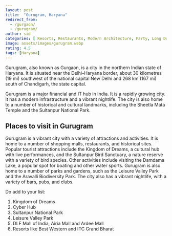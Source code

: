 ```yaml
---
layout: post
title:  "Gurugram, Haryana"
redirect_from:
  - /gurgaon/
  - /gurugram/
author: sid
categories: [ Resorts, Restaurants, Modern Architecture, Party, Long Drive ]
image: assets/images/gurugram.webp
rating: 4.5
tags: [Haryana]
---
```


Gurugram, also known as Gurgaon, is a city in the northern Indian state of Haryana. It is situated near the Delhi–Haryana border, about 30 kilometres (19 mi) southwest of the national capital New Delhi and 268 km (167 mi) south of Chandigarh, the state capital. 

Gurugram is a major financial and IT hub in India. It is a rapidly growing city. It has a modern infrastructure and a vibrant nightlife. The city is also home to a number of historical and cultural landmarks, including the Sheetla Mata Temple and the Sultanpur National Park.

<h2>Places to visit in Gurugram</h2>
Gurugram is a vibrant city with a variety of attractions and activities. It is home to a number of shopping malls, restaurants, and historical sites. Popular tourist attractions include the Kingdom of Dreams, a cultural hub with live performances, and the Sultanpur Bird Sanctuary, a nature reserve with a variety of bird species. Other activities include visiting the Damdama Lake, a popular spot for boating and other water sports. Gurugram is also home to a number of parks and gardens, such as the Leisure Valley Park and the Aravalli Biodiversity Park. The city also has a vibrant nightlife, with a variety of bars, pubs, and clubs.

Do add to your list:
1. Kingdom of Dreams
2. Cyber Hub
3. Sultanpur National Park
4. Leisure Valley Park
5. DLF Mall of India, Airia Mall and Ardee Mall
6. Resorts like Best Western and ITC Grand Bharat

<div class="pa-carousel-widget" style="width:100%; height:480px; display:none;"
  data-link="https://www.fabhotels.com/blog/things-to-do-in-gurgaon/"
  data-title="Gurugram, Haryana"
  data-description="Resorts, Restaurants, Modern Architecture, Party, Long Drive"
  data-delay="3">
  <object data="https://lh3.googleusercontent.com/Fs934OE0KAFO1hOn-KGAoA3qvYOnANppF-i2aFPAsD9JiC8eZMvCF1nhCqc0NDLbqilTQYZIrNiTFbNZQr9U9RvQxfv4Q4uH3sE-KrCs7cJzY1TwancOGd_OLoCIAPkAhOrum8mWMWE=w960-rw-h720"></object>
  <object data="https://lh3.googleusercontent.com/j5n_IVeRiLLMrmPChzlD6XJr4qTPKmHzAVhFJ6FevPpgF6c4CYbSBp1v4kKnEY2wokNGJ6R41jQEqdvpq6pjnH0YvOGkkX_FhbFGqNvyQEl4LuTaxYu23USwvYSeZe3tCMfq9XZmfaM=w960-rw-h720"></object>
  <object data="https://lh3.googleusercontent.com/vaEPCb_rJ3xbkMDDBmZ43gAjGfxI4Vb7vpqkCibAXTa4tNm-TmEA_CzJHubLLh6rYwxSIr6X7boOMHlSlf1GCXDhsfHMF-oJ7JGCWbgkX2_EJ-PDLP6SaaejctXSVi1Rwlo8KP6tg8g=w960-rw-h720"></object>
  <object data="https://lh3.googleusercontent.com/rgR3Be4NtJybhtSOKbfa6oD1bM64QaVaZkTi1zbWXfkQOcdKuz5ravBno1vJK2FudpemskzqtDhhSS8zyVWVLQ9H53vMasPLVwE5ewgOxz_5_o2PUqCuxSi0js8yxMocbrXwpM_at2I=w960-rw-h720"></object>
  <object data="https://lh3.googleusercontent.com/Yhrbk2fmnazSdgXG2PGvbMJ6lj7Zqj5brUBwsuP_3GMoQGzC61nafnRTC4tIV6Yq9u9YUwFlv4uHP04Q6UQutS4CaLulJg2F9qum5rlYw1d3TTpdhZleuzV3YRZMSbAJD7HM9YNIiYk=w960-rw-h720"></object>
  <object data="https://lh3.googleusercontent.com/3rCrUQZ5LECNRypvR9kqezh6WR7bbqlimU5wNYcc_gqhyEi03CV2IkSCiXdj9DH4S0SLOy2-BOBX91yzHKeoLfQZyCJoLhLrELYLZas_1gipRxSkskCi-mA7uMm8Rza13S9LDw6ovbg=w960-rw-h720"></object>
  <object data="https://lh3.googleusercontent.com/svMYwmNDoxfeNx8IGyhGQd9Yx1vl1Q1ycef7TUL5duYFdRuPNM604xTCiZEcF4MMyfVkAL87VbuO5Ajadpgvi9l7ZAdcdsEDJwuLG9yMGZnMc1iQlLgLu4ceua2L4IMfGGps_5Q2JFg=w960-rw-h720"></object>
  <object data="https://lh3.googleusercontent.com/bVKyuKjssXPLTuDsQm6BkVxP9HVxvrt_rFN9Y2a6VT5NZGmbCLaRrfdyU09g7x1PI7FaRQkOdV_h9ScyTsm4nkOC3XyVRKccmQggEjhbEaltZZFz_gIpasOgUinUDEr6EHstaaLe33g=w960-rw-h720"></object>
  <object data="https://lh3.googleusercontent.com/qkmTPV4A75Hyk6hxMudC-RmdexjWgYcv6smfWk_lwPGO_H0nIY-7nVqgrUuqZhg7jOmNTt4EK-c39mCqunSABm0JUmRDE8YEx3U-EfJZIiNtFrSa5w1xT2lTF369It7WwNtXWtoNw7A=w960-rw-h720"></object>
  <object data="https://lh3.googleusercontent.com/Lp0DmY0ENId1ahdumHzN9fB-lUW1jCXh78xKzVD9Vw6afgiQDKHkHxwt_ozI50as3LpMxp7LA1-Q4olzKbWTAA7ZM_jL_ZMq5Pehmw8Yrw8qpqI7Ow97ztCj-fMSGjdLHtmOW8lOYH0=w960-rw-h720"></object>
  <object data="https://lh3.googleusercontent.com/WKC-l_vOmru53MdTgiW65MJxaoV0wKL9P-9wQfnPqILfFP52WIgzRd1h-GMH8exh0it-Rnspd641ib71eKBblRSKznhj-sYz0tCL51otToDm4hXNv5s7VmJ6oimCdL0iUtOkdqji28I=w960-rw-h720"></object>
  <object data="https://lh3.googleusercontent.com/AkZ96wmbTEsC5ait9NPW1m7q-bkmEL_cttLVo2OgIb4YKERpnLFiD4NiceGFWGb5CKeq2wl_B_V43F8fFu7ycstp3NxOnkEDO0cFx8N_R8VBQ_1Bt39M6bR6oxILu32qrx76P2ypfD8=w960-rw-h720"></object>
  <object data="https://lh3.googleusercontent.com/3cIgy3pPpwURnuKTiN-mHNtF7qlYjt5z4tMW9fftGNEynYVcsK6F9-3IewbQxUMWJM-RTSQlkUGJ4b3fw5ZcwdDoAmi5bPmBN0oBrCNlr9UkD9x3TZXPP8K2fRweTn5Dq7p_q9vYWrA=w960-rw-h720"></object>
  <object data="https://lh3.googleusercontent.com/gfCnMcpSv6N4HAryUYl9FG06LD8wDpGWq2o63YoK5Uk1Zs3BESAsB6gaLjZKXxzGZy_L_Ptqze5D6LLiZSZzmsrvUX1ol-2oAq9fqW_IaJVTkbNiFOcb3TUa7ujQAPnUWpxGpWBzbj4=w960-rw-h720"></object>
  <object data="https://lh3.googleusercontent.com/_qkRey1BuNEWIW-Qj2ExI0LyeGJpFPjlvEQRvYB45sR9awpHI25UWW4prXWU6GUGoJMmL-BaNw_HcK9Bc2rk__W_gYQ3K1uyZQL8m7Kf_3pgBNzDaqeZoeylyLSu9wpm66cBdc2vUVg=w960-rw-h720"></object>
  <object data="https://lh3.googleusercontent.com/H1aO5E1gUkF7GUuFzWsiL73UPDXxYW-SaUGNo8OOnKOOlz1JQovUYNh9xVvyPOApntOnL2DLVlvWNyjr0pI85TLAv0RFg4Nxs-2yMPRdDGhflsvh9UoxuHZb8xzLjqFu0w9cgR2syac=w960-rw-h720"></object>
  <object data="https://lh3.googleusercontent.com/1mM_6Osv6ZsNO18cMB25f-p1e7CXzt4T6HzBlPqqzgzYmPc8WwkbbT91cc0m7NWVF7JTKT-gWUDoL64UHPtYYKVvPqFh3N1oJ-JYSqiJPRmhJJTqXjyjxQy-AB_iZNK_nFq4KeG1eS4=w960-rw-h720"></object>
  <object data="https://lh3.googleusercontent.com/8l4ajL58gP-V-Cx1w03Z3qhR2VmDgAUWSGx95pR9jZd3moJHbkkeMheJSp03aiqMCtvrzsWQjFSatu8tzZQJeJV-xNS7QwLIkwQQ80qW5-DzTJNbB4IVDQowmUSoldNtTLlQIX1uNJM=w960-rw-h720"></object>
  <object data="https://lh3.googleusercontent.com/R5lO0iGWalzIPtef3Xv99cKFklw89KqV2Deh3m3eC7NOvlN7y0wIaMvawDBOM9q6O9edaM_Zb3w1V4wTGRXSwa4B7CzSwUVBSUZDcKgxMrzJwjihQtdyRRmCDF-EO6g9Sa2m3HlJcao=w960-rw-h720"></object>
  <object data="https://lh3.googleusercontent.com/ZVP1HunewSSJ_M2HD7IfxidT0Z1Rwbgfst1uEzlVkTBzohyZgo3y4pl1Ri6B1o8tGyiEEfWXaqrTbY-2ZFmQhFkaKJoVeEpm5ZhYORngy0Ajy6Q10FWVLrAsHW7SNVqSMO-6o0ycE7U=w960-rw-h720"></object>
  <object data="https://lh3.googleusercontent.com/G14unTFUE74GmmFO4ya0YEx7K_5vRzT6qZ82mDVeyvd_Qx7D7klqcm4usMDb3eHr8qxy1W_tu6902Px0kMD6ehiYHnaaGKLnfbofMvTJ7Z3D8rPp1qY37h8eaiOEvUJDyOBkzA2fJc8=w960-rw-h720"></object>
  <object data="https://lh3.googleusercontent.com/IMXqvvHivFTvf3WHZhcdPmIlOY8YW22QiD81CgCXjUKYgJHe0r__5ReSEYO2NV_xTKf3F3tS8tNIJwFccZ0ZqEuHWYw5cOiLyL6D7i-zDyP7IFb6S4AW_gxjbfnrMDUuPPXKYFSGD80=w960-rw-h720"></object>
</div>
